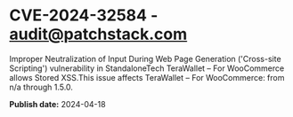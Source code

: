 # CVE-2024-32584 - audit@patchstack.com

Improper Neutralization of Input During Web Page Generation ('Cross-site Scripting') vulnerability in StandaloneTech TeraWallet – For WooCommerce allows Stored XSS.This issue affects TeraWallet – For WooCommerce: from n/a through 1.5.0.



**Publish date:** 2024-04-18
